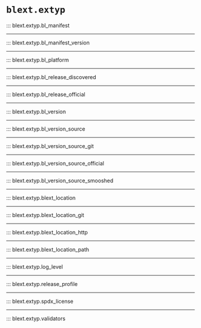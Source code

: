 # `blext.extyp`

::: blext.extyp.bl_manifest

---

::: blext.extyp.bl_manifest_version

---

::: blext.extyp.bl_platform

---

::: blext.extyp.bl_release_discovered

---

::: blext.extyp.bl_release_official

---

::: blext.extyp.bl_version

---

::: blext.extyp.bl_version_source

---

::: blext.extyp.bl_version_source_git

---

::: blext.extyp.bl_version_source_official

---

::: blext.extyp.bl_version_source_smooshed

---

::: blext.extyp.blext_location

---

::: blext.extyp.blext_location_git

---

::: blext.extyp.blext_location_http

---

::: blext.extyp.blext_location_path

---

::: blext.extyp.log_level

---

::: blext.extyp.release_profile

---

::: blext.extyp.spdx_license

---

::: blext.extyp.validators
